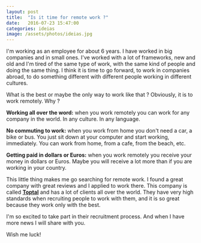 ```yaml
---
layout: post
title:  "Is it time for remote work ?"
date:   2016-07-23 15:47:00
categories: ideias
image: /assets/photos/ideias.jpg
---
```

I'm working as an employee for about 6 years. I have worked in big companies and in small ones. I've worked with a lot of frameworks, new and old and I'm tired of the same type of work, with the same kind of people and doing the same thing. I think it is time to go forward, to work in companies abroad, to do something different with different people working in different cultures.

What is the best or maybe the only way to work like that ? Obviously, it is to work remotely. Why ? 

**Working all over the word:** when you work remotely you can work for any company in the world. In any culture. In any language. 

**No commuting to work:** when you work from home you don't need a car, a bike or bus. You just sit down at your computer and start working, immediately. You can work from home, from a cafe, from the beach, etc.

**Getting paid in dollars or Euros:** when you work remotely you receive your money in dollars or Euros. Maybe you will receive a lot more than if you are working in your country.

This little thing makes me go searching for remote work. I found a great company with great reviews and I applied to work there. This company is called **[Toptal](https://www.toptal.com/software)** and has a lot of clients all over the world. They have very high standards when recruiting people to work with them, and it is so great because they work only with the best.

I'm so excited to take part in their recruitment process. And when I have more news I will share with you.

Wish me luck!